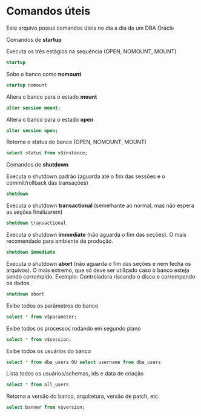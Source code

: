 # Comandos úteis

Este arquivo possui comandos úteis no dia a dia de um DBA Oracle


Comandos de **startup**

Executa os três estágios na sequência (OPEN, NOMOUNT, MOUNT)
```sql
startup 
```

Sobe o banco como **nomount**
```sql
startup nomount
```

Altera o banco para o estado **mount**
```sql
alter session mount;
```

Altera o banco para o estado **open**
```sql
alter session open;
```

Retorna o status do banco (OPEN, NOMOUNT, MOUNT)
```sql
select status from v$instance;
```

Comandos de **shutdown**

Executa o shutdown padrão (aguarda até o fim das sessões e o commit/rollback das transações)
```sql
shutdown 
```

Executa o shutdown **transactional** (semelhante ao normal, mas não espera as seções finalizarem)
```sql
shutdown transactional
```

Executa o shutdown **immediate** (não aguarda o fim das seções). O mais recomendado para ambiente de produção.
```sql
shutdown immediate
```

Executa o shutdown **abort** (não aguarda o fim das seções e nem fecha os arquivos). O mais extremo, que só deve ser utilizado caso o banco esteja sendo corrompido. Exemplo: Controladora riscando o disco e corrompendo os dados.
```sql
shutdown abort
```

Exibe todos os parâmetros do banco
```sql
select * from v$parameter;
```

Exibe todos os processos rodando em segundo plano
```sql
select * from v$session;
```

Exibe todos os usuários do banco
```sql
select * from dba_users OU select username from dba_users
```

Lista todos os usuários/schemas, ids e data de criação
```sql
select * from all_users
```

Retorna a versão do banco, arquitetura, versão de patch, etc.
```sql
select banner from v$version;
```
